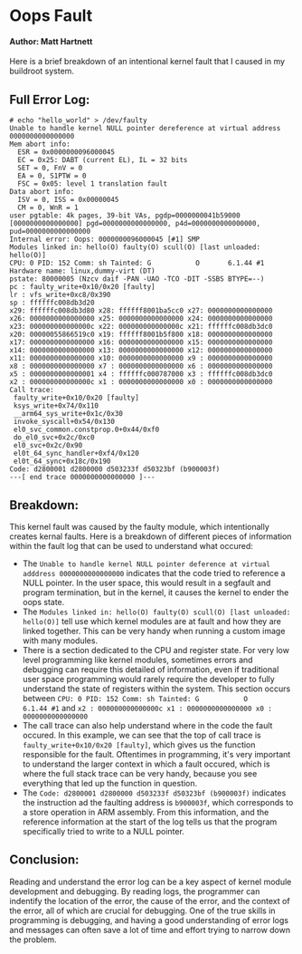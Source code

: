 # Oops Fault
#### Author: Matt Hartnett
Here is a brief breakdown of an intentional kernel fault that I caused in my buildroot system.

## Full Error Log:
    # echo "hello_world" > /dev/faulty
    Unable to handle kernel NULL pointer dereference at virtual address 0000000000000000
    Mem abort info:
      ESR = 0x0000000096000045
      EC = 0x25: DABT (current EL), IL = 32 bits
      SET = 0, FnV = 0
      EA = 0, S1PTW = 0
      FSC = 0x05: level 1 translation fault
    Data abort info:
      ISV = 0, ISS = 0x00000045
      CM = 0, WnR = 1
    user pgtable: 4k pages, 39-bit VAs, pgdp=0000000041b59000
    [0000000000000000] pgd=0000000000000000, p4d=0000000000000000, pud=0000000000000000
    Internal error: Oops: 0000000096000045 [#1] SMP
    Modules linked in: hello(O) faulty(O) scull(O) [last unloaded: hello(O)]
    CPU: 0 PID: 152 Comm: sh Tainted: G           O       6.1.44 #1
    Hardware name: linux,dummy-virt (DT)
    pstate: 80000005 (Nzcv daif -PAN -UAO -TCO -DIT -SSBS BTYPE=--)
    pc : faulty_write+0x10/0x20 [faulty]
    lr : vfs_write+0xc8/0x390
    sp : ffffffc008db3d20
    x29: ffffffc008db3d80 x28: ffffff8001ba5cc0 x27: 0000000000000000
    x26: 0000000000000000 x25: 0000000000000000 x24: 0000000000000000
    x23: 000000000000000c x22: 000000000000000c x21: ffffffc008db3dc0
    x20: 00000055866519c0 x19: ffffff8001b5f800 x18: 0000000000000000
    x17: 0000000000000000 x16: 0000000000000000 x15: 0000000000000000
    x14: 0000000000000000 x13: 0000000000000000 x12: 0000000000000000
    x11: 0000000000000000 x10: 0000000000000000 x9 : 0000000000000000
    x8 : 0000000000000000 x7 : 0000000000000000 x6 : 0000000000000000
    x5 : 0000000000000001 x4 : ffffffc000787000 x3 : ffffffc008db3dc0
    x2 : 000000000000000c x1 : 0000000000000000 x0 : 0000000000000000
    Call trace:
     faulty_write+0x10/0x20 [faulty]
     ksys_write+0x74/0x110
     __arm64_sys_write+0x1c/0x30
     invoke_syscall+0x54/0x130
     el0_svc_common.constprop.0+0x44/0xf0
     do_el0_svc+0x2c/0xc0
     el0_svc+0x2c/0x90
     el0t_64_sync_handler+0xf4/0x120
     el0t_64_sync+0x18c/0x190
    Code: d2800001 d2800000 d503233f d50323bf (b900003f)
    ---[ end trace 0000000000000000 ]---

## Breakdown:
This kernel fault was caused by the faulty module, which intentionally creates kernal faults.
Here is a breakdown of different pieces of information within the fault log that can be used to understand what occured:
* The `Unable to handle kernel NULL pointer deference at virtual adddress 0000000000000000` indicates that the code tried to reference a NULL pointer.
In the user space, this would result in a segfault and program termination, but in the kernel, it causes the kernel to ender the oops state.
* The `Modules linked in: hello(O) faulty(O) scull(O) [last unloaded: hello(O)]` tell use which kernel modules are at fault and how they are linked together.
This can be very handy when running a custom image with many modules.
* There is a section dedicated to the CPU and register state.
For very low level programming like kernel modules, sometimes errors and debugging can require this detailed of information, even if traditional user space programming would rarely require the developer to fully understand the state of registers within the system.
This section occurs between `CPU: 0 PID: 152 Comm: sh Tainted: G           O       6.1.44 #1` and `x2 : 000000000000000c x1 : 0000000000000000 x0 : 0000000000000000`
* The call trace can also help understand where in the code the fault occured.
In this example, we can see that the top of call trace is `faulty_write+0x10/0x20 [faulty]`, which gives us the function responsible for the fault.
Oftentimes in programming, it's very important to understand the larger context in which a fault occured, which is where the full stack trace can be very handy, because you see everything that led up the function in question.
* The `Code: d2800001 d2800000 d503233f d50323bf (b900003f)` indicates the instruction ad the faulting address is `b900003f`, which corresponds to a store operation in ARM assembly.
From this information, and the reference information at the start of the log tells us that the program specifically tried to write to a NULL pointer.

## Conclusion:
Reading and understand the error log can be a key aspect of kernel module development and debugging.
By reading logs, the programmer can indentify the location of the error, the cause of the error, and the context of the error, all of which are crucial for debugging.
One of the true skills in programming is debugging, and having a good understanding of error logs and messages can often save a lot of time and effort trying to narrow down the problem. 

<br> <br>